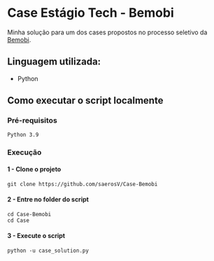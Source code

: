 # Case Estágio Tech - Bemobi

Minha solução para um dos cases propostos no processo seletivo da [Bemobi](https://www.bemobi.com.br/).


## Linguagem utilizada:

* Python

## Como executar o script localmente

### Pré-requisitos
`Python 3.9`

### Execução

#### 1 - Clone o projeto
`git clone https://github.com/saerosV/Case-Bemobi`

#### 2 - Entre no folder do script
```
cd Case-Bemobi
cd Case
```

#### 3 - Execute o script
`python -u case_solution.py`

